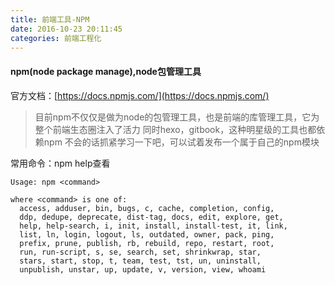 ```yaml
---
title: 前端工具-NPM
date: 2016-10-23 20:11:45
categories: 前端工程化
---
```


#### npm(node package manage),node包管理工具
官方文档：[https://docs.npmjs.com/](https://docs.npmjs.com/)

> 目前npm不仅仅是做为node的包管理工具，也是前端的库管理工具，它为整个前端生态圈注入了活力
> 同时hexo，gitbook，这种明星级的工具也都依赖npm
> 不会的话抓紧学习一下吧，可以试着发布一个属于自己的npm模块

常用命令：npm help查看
```
Usage: npm <command>

where <command> is one of:
  access, adduser, bin, bugs, c, cache, completion, config,
  ddp, dedupe, deprecate, dist-tag, docs, edit, explore, get,
  help, help-search, i, init, install, install-test, it, link,
  list, ln, login, logout, ls, outdated, owner, pack, ping,
  prefix, prune, publish, rb, rebuild, repo, restart, root,
  run, run-script, s, se, search, set, shrinkwrap, star,
  stars, start, stop, t, team, test, tst, un, uninstall,
  unpublish, unstar, up, update, v, version, view, whoami

```
